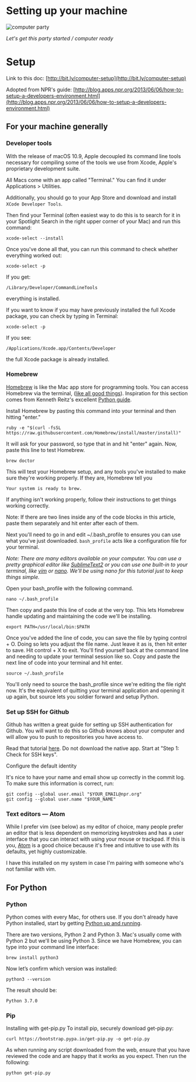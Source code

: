 
# Setting up your machine


![computer party](https://media.giphy.com/media/5yLgoccfChz3fX9oHaU/giphy.gif)

_Let's get this party started / computer ready_


# Setup

Link to this doc: [http://bit.ly/computer-setup](http://bit.ly/computer-setup)

Adopted from NPR's guide: [http://blog.apps.npr.org/2013/06/06/how-to-setup-a-developers-environment.html](http://blog.apps.npr.org/2013/06/06/how-to-setup-a-developers-environment.html)


## For your machine generally


### Developer tools

With the release of macOS 10.9, Apple decoupled its command line tools necessary for compiling some of the tools we use from Xcode, Apple's proprietary development suite.

All Macs come with an app called "Terminal." You can find it under Applications > Utilities.

Additionally, you should go to your App Store and download and install `XCode Developer Tools`.

Then find your Terminal (often easiest way to do this is to search for it in your Spotlight Search in the right upper corner of your Mac) and run this command:

```
xcode-select --install
```

Once you've done all that, you can run this command to check whether everything worked out:
```
xcode-select -p
```

If you get:
```
/Library/Developer/CommandLineTools
```

everything is installed.

If you want to know if you may have previously installed the full Xcode package, you can check by typing in Terminal:

```
xcode-select -p
```

If you see:
```
/Applications/Xcode.app/Contents/Developer
```
the full Xcode package is already installed.






### Homebrew

[Homebrew](http://brew.sh/) is like the Mac app store for programming tools. You can access Homebrew via the terminal, ([like all good things](http://www.amazon.com/Beginning-was-Command-Line-Neal-Stephenson/dp/0380815931)). Inspiration for this section comes from Kenneth Reitz's excellent [Python guide](http://docs.python-guide.org/en/latest/starting/install/osx/).

Install Homebrew by pasting this command into your terminal and then hitting "enter."

```
ruby -e "$(curl -fsSL https://raw.githubusercontent.com/Homebrew/install/master/install)"
```


It will ask for your password, so type that in and hit "enter" again. Now, paste this line to test Homebrew.

```
brew doctor
```


This will test your Homebrew setup, and any tools you've installed to make sure they're working properly. If they are, Homebrew tell you

```
Your system is ready to brew.
```


If anything isn't working properly, follow their instructions to get things working correctly.

Note: If there are two lines inside any of the code blocks in this article, paste them separately and hit enter after each of them.

Next you'll need to go in and edit ~/.bash_profile to ensures you can use what you've just downloaded. `bash_profile` acts like a configuration file for your terminal.

_Note: There are many editors available on your computer. You can use a pretty graphical editor like [SublimeText2](http://c758482.r82.cf2.rackcdn.com/Sublime%20Text%202.0.1.dmg) or you can use one built-in to your terminal, like [vim](http://www.vim.org/docs.php) or [nano](http://www.nano-editor.org/dist/v2.2/nano.html). We'll be using nano for this tutorial just to keep things simple._

Open your bash_profile with the following command.

```
nano ~/.bash_profile
```


Then copy and paste this line of code at the very top. This lets Homebrew handle updating and maintaining the code we'll be installing.

```
export PATH=/usr/local/bin:$PATH
```


Once you've added the line of code, you can save the file by typing control + O. Doing so lets you adjust the file name. Just leave it as is, then hit enter to save. Hit control + X to exit. You'll find yourself back at the command line and needing to update your terminal session like so. Copy and paste the next line of code into your terminal and hit enter.

```
source ~/.bash_profile
```


You'll only need to source the bash_profile since we're editing the file right now. It's the equivalent of quitting your terminal application and opening it up again, but source lets you soldier forward and setup Python.


### Set up SSH for Github

Github has written a great guide for setting up SSH authentication for Github. You will want to do this so Github knows about your computer and will allow you to push to repositories you have access to.

Read that tutorial [here](https://help.github.com/articles/generating-ssh-keys). Do not download the native app. Start at "Step 1: Check for SSH keys".

Configure the default identity

It's nice to have your name and email show up correctly in the commit log. To make sure this information is correct, run:


```
git config --global user.email "$YOUR_EMAIL@npr.org"
git config --global user.name "$YOUR_NAME"
```



### Text editors — Atom

While I prefer vim (see below) as my editor of choice, many people prefer an editor that is less dependent on memorizing keystrokes and has a user interface that you can interact with using your mouse or trackpad. If this is you, [Atom](https://atom.io/) is a good choice because it's free and intuitive to use with its defaults, yet highly customizable.

I have this installed on my system in case I'm pairing with someone who's not familiar with vim.


## For Python


### Python

Python comes with every Mac, for others use. If you don't already have Python installed, start by getting [Python up and running](http://docs.python-guide.org/en/latest/starting/installation/).

There are two versions, Python 2 and Python 3. Mac's usually come with Python 2 but we'll be using Python 3. Since we have Homebrew, you can type into your command line interface:
```
brew install python3
```

Now let’s confirm which version was installed:
```
python3 --version
```
The result should be:
```
Python 3.7.0
```
### Pip

Installing with get-pip.py
To install pip, securely download get-pip.py:

```
curl https://bootstrap.pypa.io/get-pip.py -o get-pip.py
```

As when running any script downloaded from the web, ensure that you have reviewed the code and are happy that it works as you expect. Then run the following:

```
python get-pip.py
```
